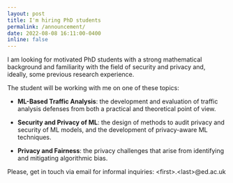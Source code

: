 ```yaml
---
layout: post
title: I'm hiring PhD students
permalink: /announcement/
date: 2022-08-08 16:11:00-0400
inline: false
---
```


I am looking for motivated PhD students with a strong mathematical background and familiarity with the field of security and privacy and, ideally, some previous research experience.

The student will be working with me on one of these topics:

<ul>
    <li><p><strong>ML-Based Traffic Analysis</strong>: the development and evaluation of traffic analysis defenses from both a practical and theoretical point of view.</p></li>
    <li><p><strong>Security and Privacy of ML</strong>: the design of methods to audit privacy and security of ML models, and the development of privacy-aware ML techniques.</p></li>
    <li><p><strong>Privacy and Fairness</strong>: the privacy challenges that arise from identifying and mitigating algorithmic bias.</p></li>
</ul>

Please, get in touch via email for informal inquiries: &#60;first&#62;.&#60;last&#62;@ed.ac.uk
